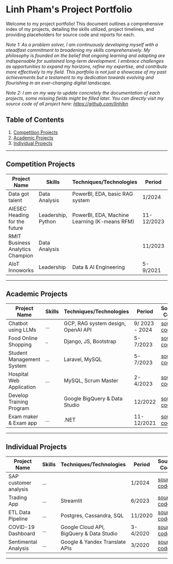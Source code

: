 # Linh Pham's Project Portfolio

Welcome to my project portfolio! This document outlines a comprehensive index of my projects, detailing the skills utilized, project timelines, and providing placeholders for source code and reports for each. 

*Note 1: As a problem solver, I am continuously developing myself with a steadfast commitment to broadening my skills comprehensively. My philosophy is founded on the belief that ongoing learning and adapting are indispensable for sustained long-term development. I embrace challenges as opportunities to expand my horizons, refine my expertise, and contribute more effectively to my field. This portfolio is not just a showcase of my past achievements but a testament to my dedication towards evolving and flourishing in an ever-changing digital landscape.*

*Note 2: I am on my way to update concretely the documentation of each projects, some missing fields might be filled later. You can directly visit my source code of all project here: https://github.com/linhlbn*

## Table of Contents

1. [Competition Projects](#competition-projects)
2. [Academic Projects](#academic-projects)
3. [Individual Projects](#individual-projects)

---

## Competition Projects

| Project Name                     | Skills               | Techniques/Technologies                                           | Period   | Source Code     | Report       |
|----------------------------------|----------------------|-------------------------------------------------------------------|----------|-----------------|--------------|
| Data got talent                  | Data Analysis               | PowerBI, EDA, basic RAG system                                    | 1/2024   | [source code](#) | [report](#) |
| AIESEC Heading for the future    | Leadership, Python   | PowerBI, EDA, Machine Learning (K-means RFM)                      | 11-12/2023 | [source code](#) | [report](#) |
| RMIT Business Analytics Champion | Data Analysis        |                                                                    | 11/2023  | [source code](#) | [report](#) |
| AIoT Innoworks                   | Leadership          | Data & AI Engineering                                              | 5-9/2021   | [source code](#) | [report](#) |

---

## Academic Projects

| Project Name                   | Skills               | Techniques/Technologies                                      | Period       | Source Code     | Report       |
|--------------------------------|----------------------|-------------------------------------------------------------|--------------|-----------------|--------------|
| Chatbot using LLMs             | ...               | GCP, RAG system design, OpenAI API                           | 9/ 2023 - 2024 | [source code](#) | [report](#) |
| Food Online Shopping           | ..               | Django, JS, Bootstrap                                        | 5-7/2023     | [source code](#) | [report](#) |
| Student Management System      | ...                  | Laravel, MySQL                                               | 5-7/2023     | [source code](#) | [report](#) |
| Hospital Web Application       | ...                  | MySQL, Scrum Master                                          | 2-4/2023     | [source code](#) | [report](#) |
| Develop Training Program       |                      | Google BigQuery & Data Studio                                | 12/2022      | [source code](#) | [report](#) |
| Exam maker & Exam app          | ...                   | .NET                                                         | 11-12/2021   | [source code](#) | [report](#) |

---

## Individual Projects

| Project Name                 | Skills                 | Techniques/Technologies                                    | Period  | Source Code     | Report       |
|------------------------------|------------------------|------------------------------------------------------------|---------|-----------------|--------------|
| SAP customer analysis        | ...         |                                                             | 1/2024  | [source code](#) | [report](#) |
| Trading App                  | ...                 | Streamlit                                                   | 6/2023  | [source code](#) | [report](#) |
| ETL Data Pipeline            | ...                 | Postgres, Cassandra, SQL                                    | 11/2020 | [source code](#) | [report](#) |
| COVID-19 Dashboard           | ...                 | Google Cloud API, BigQuery & Data Studio                   | 3-4/2020 | [source code](#) | [report](#) |
| Sentimental Analysis         | ...                 | Google & Yandex Translate APIs                             | 3/2020  | [source code](#) | [report](#) |

---
